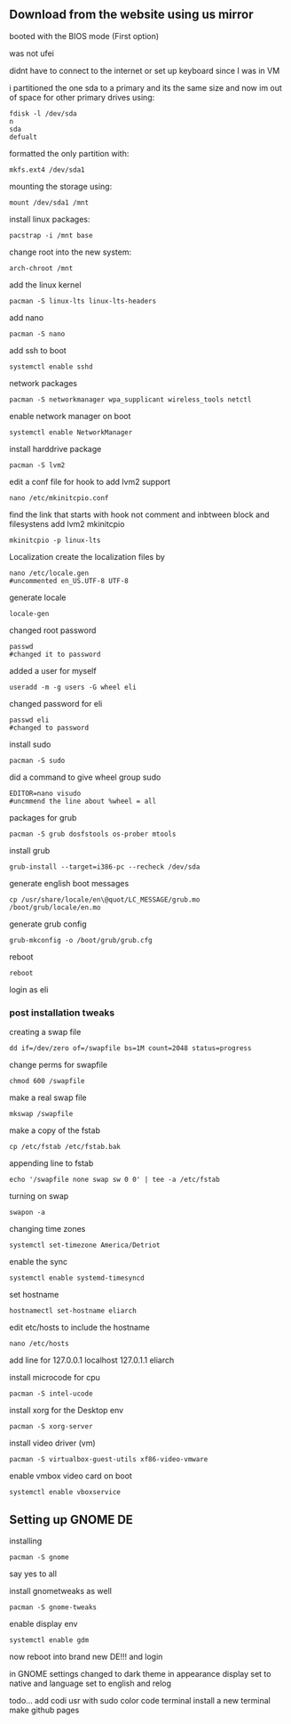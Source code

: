 ## Download from the website using us mirror

booted with the BIOS mode (First option)
	
was not ufei

didnt have to connect to the internet or set up keyboard since I was in VM

i partitioned the one sda to a primary and its the same size and now im out of space for other primary drives using:

```
fdisk -l /dev/sda
n
sda
defualt
```

formatted the only partition with:

```
mkfs.ext4 /dev/sda1 
```

mounting the storage using:

```
mount /dev/sda1 /mnt
```

install linux packages:

```
pacstrap -i /mnt base
```

change root into the new system:

```
arch-chroot /mnt
```

add the linux kernel

```
pacman -S linux-lts linux-lts-headers
```

add nano

```
pacman -S nano
```

add ssh to boot

```
systemctl enable sshd
```

network packages

```
pacman -S networkmanager wpa_supplicant wireless_tools netctl
```

enable network manager on boot

```
systemctl enable NetworkManager
```

install harddrive package

```
pacman -S lvm2
```

edit a conf file for hook to add lvm2 support

```
nano /etc/mkinitcpio.conf
```

find the link that starts with hook not comment and inbtween block and filesystens add lvm2 mkinitcpio

```
mkinitcpio -p linux-lts
```

Localization create the localization files by

```
nano /etc/locale.gen
#uncommented en_US.UTF-8 UTF-8 
```

generate locale

```
locale-gen
```

changed root password

```
passwd
#changed it to password 
```

added a user for myself

```
useradd -m -g users -G wheel eli
```

changed password for eli

```
passwd eli
#changed to password
```

install sudo

```
pacman -S sudo
```

did a command to give wheel group sudo

```
EDITOR=nano visudo
#uncmmend the line about %wheel = all
```

packages for grub

```
pacman -S grub dosfstools os-prober mtools
```

install grub

```
grub-install --target=i386-pc --recheck /dev/sda
```

generate english boot messages

```
cp /usr/share/locale/en\@quot/LC_MESSAGE/grub.mo /boot/grub/locale/en.mo
```

generate grub config

```
grub-mkconfig -o /boot/grub/grub.cfg
```

reboot

```
reboot
```

login as eli

### [](https://github.com/LivingRoom799/LivingRoom799.github.io/blob/main/README.md#post-installation-tweaks)

### post installation tweaks

creating a swap file

```
dd if=/dev/zero of=/swapfile bs=1M count=2048 status=progress
```

change perms for swapfile

```
chmod 600 /swapfile
```

make a real swap file

```
mkswap /swapfile
```

make a copy of the fstab

```
cp /etc/fstab /etc/fstab.bak
```

appending line to fstab

```
echo '/swapfile none swap sw 0 0' | tee -a /etc/fstab 
```

turning on swap

```
swapon -a
```

changing time zones

```
systemctl set-timezone America/Detriot
```

enable the sync

```
systemctl enable systemd-timesyncd
```

set hostname

```
hostnamectl set-hostname eliarch
```

edit etc/hosts to include the hostname

```
nano /etc/hosts
```

add line for 127.0.0.1 localhost 127.0.1.1 eliarch

install microcode for cpu

```
pacman -S intel-ucode
```

install xorg for the Desktop env

```
pacman -S xorg-server
```

install video driver (vm)

```
pacman -S virtualbox-guest-utils xf86-video-vmware
```

enable vmbox video card on boot

```
systemctl enable vboxservice
```

## [](https://github.com/LivingRoom799/LivingRoom799.github.io/blob/main/README.md#setting-up-gnome-de)

## Setting up GNOME DE

installing

```
pacman -S gnome
```

say yes to all

install gnometweaks as well

```
pacman -S gnome-tweaks
```

enable display env

```
systemctl enable gdm
```

now reboot into brand new DE!!! and login

in GNOME settings changed to dark theme in appearance display set to native and language set to english and relog

todo... 
add codi usr with sudo 
color code terminal 
install a new terminal 
make github pages